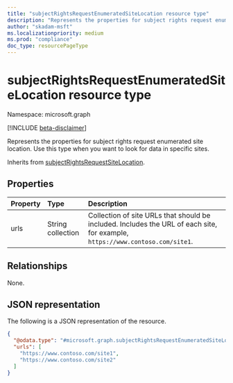 ```yaml
---
title: "subjectRightsRequestEnumeratedSiteLocation resource type"
description: "Represents the properties for subject rights request enumerated site location."
author: "skadam-msft"
ms.localizationpriority: medium
ms.prod: "compliance"
doc_type: resourcePageType
---
```


# subjectRightsRequestEnumeratedSiteLocation resource type

Namespace: microsoft.graph

[!INCLUDE [beta-disclaimer](../../includes/beta-disclaimer.md)]

Represents the properties for subject rights request enumerated site location. Use this type when you want to look for data in specific sites.

Inherits from [subjectRightsRequestSiteLocation](../resources/subjectrightsrequestsitelocation.md).

## Properties
|Property|Type|Description|
|:---|:---|:---|
|urls|String collection|Collection of site URLs that should be included. Includes the URL of each site, for example, `https://www.contoso.com/site1`.|

## Relationships
None.

## JSON representation
The following is a JSON representation of the resource.
<!-- {
  "blockType": "resource",
  "@odata.type": "microsoft.graph.subjectRightsRequestEnumeratedSiteLocation"
}
-->
``` json
{
  "@odata.type": "#microsoft.graph.subjectRightsRequestEnumeratedSiteLocation",
  "urls": [
    "https://www.contoso.com/site1",
    "https://www.contoso.com/site2"
  ]
}
```

